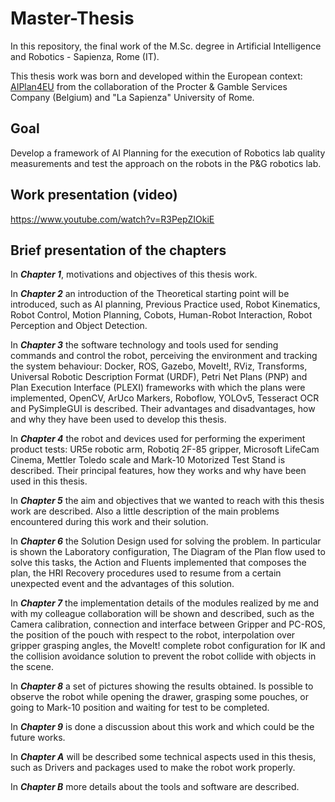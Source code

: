 # Master-Thesis

In this repository, the final work of the M.Sc. degree in Artificial Intelligence and Robotics - Sapienza, Rome (IT).

This thesis work was born and developed within the European context: [AIPlan4EU](https://www.aiplan4eu-project.eu/) from the collaboration of the Procter & Gamble Services Company (Belgium) and "La Sapienza" University of Rome.

## Goal

Develop a framework of AI Planning for the execution of Robotics lab quality
measurements and test the approach on the robots in the P&G robotics lab.

## Work presentation (video)

https://www.youtube.com/watch?v=R3PepZIOkiE

## Brief presentation of the chapters

In ***Chapter 1***, motivations and objectives of this thesis work.

In ***Chapter 2*** an introduction of the Theoretical starting point will be introduced, such as AI
planning, Previous Practice used, Robot Kinematics, Robot Control, Motion Planning,
Cobots, Human-Robot Interaction, Robot Perception and Object Detection.

In ***Chapter 3*** the software technology and tools used for sending commands and control
the robot, perceiving the environment and tracking the system behaviour: Docker, ROS,
Gazebo, MoveIt!, RViz, Transforms, Universal Robotic Description Format (URDF), Petri
Net Plans (PNP) and Plan Execution Interface (PLEXI) frameworks with which the plans
were implemented, OpenCV, ArUco Markers, Roboflow, YOLOv5, Tesseract OCR and
PySimpleGUI is described. Their advantages and disadvantages, how and why they have
been used to develop this thesis.

In ***Chapter 4*** the robot and devices used for performing the experiment product tests:
UR5e robotic arm, Robotiq 2F-85 gripper, Microsoft LifeCam Cinema, Mettler Toledo scale
and Mark-10 Motorized Test Stand is described. Their principal features, how they works
and why have been used in this thesis.

In ***Chapter 5*** the aim and objectives that we wanted to reach with this thesis work are
described. Also a little description of the main problems encountered during this work and
their solution.

In ***Chapter 6*** the Solution Design used for solving the problem. In particular is shown
the Laboratory configuration, The Diagram of the Plan flow used to solve this tasks, the
Action and Fluents implemented that composes the plan, the HRI Recovery procedures used
to resume from a certain unexpected event and the advantages of this solution.

In ***Chapter 7*** the implementation details of the modules realized by me and with
my colleague collaboration will be shown and described, such as the Camera calibration,
connection and interface between Gripper and PC-ROS, the position of the pouch with
respect to the robot, interpolation over gripper grasping angles, the MoveIt! complete robot
configuration for IK and the collision avoidance solution to prevent the robot collide with
objects in the scene.

In ***Chapter 8*** a set of pictures showing the results obtained. Is possible to observe the
robot while opening the drawer, grasping some pouches, or going to Mark-10 position and
waiting for test to be completed.

In ***Chapter 9*** is done a discussion about this work and which could be the future works.

In ***Chapter A*** will be described some technical aspects used in this thesis, such as Drivers
and packages used to make the robot work properly.

In ***Chapter B*** more details about the tools and software are described.
